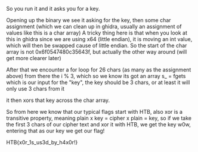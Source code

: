So you run it and it asks you for a key.

Opening up the binary we see it asking for the key, then some char assignment (which we can clean up in ghidra, usually an assignment of values like this is a char array)
A tricky thing here is that when you look at this in ghidra since we are using x64 (little endian), it is moving an int value, which will then be swapped cause of little endian.
So the start of the char array is not 0x6f0547480c35643f, but actually the other way around (will get more clearer later)

After that we encounter a for loop for 26 chars (as many as the assignment above)
from there the i % 3, which so we know its got an array s_ = fgets which is our input for the "key", the key should be 3 chars, or at least it will only use 3 chars from it

it then xors that key across the char array.

So from here we know that our typical flags start with HTB, also xor is a transitive property, meaning  plain x key = cipher x plain = key, so if we take the first 3 chars of our cipher text
and xor it with HTB, we get the key w0w, entering that as our key we get our flag!

HTB{x0r_1s_us3d_by_h4x0r!}
